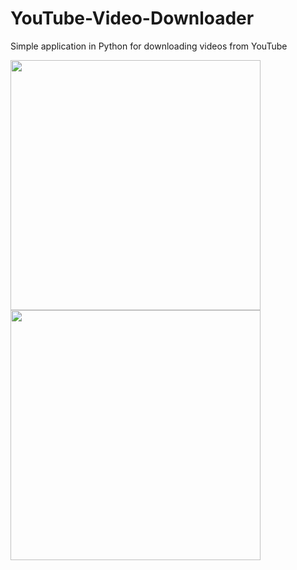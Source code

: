 # YouTube-Video-Downloader
Simple application in Python for downloading videos from YouTube

<p float="left">
<img src="imag/yt0.png" width="400">
<img src="imag/yt1.png" width="400"

</p>

